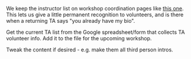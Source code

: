 We keep the instructor list on workshop coordination pages like [this one]. This
lets us give a little permanent recognition to volunteers, and is there when a
returning TA says "you already have my bio".

[this one]: ./past-workshops/coordinating-2014-september.md#ta-hall-of-fame

Get the current TA list from the Google spreadsheet/form that collects TA
volunteer info. Add it to the file for the upcoming workshop.

Tweak the content if desired - e.g. make them all third person intros.
